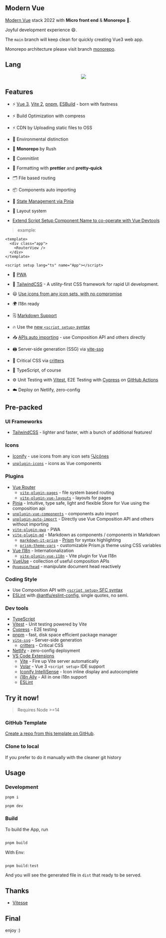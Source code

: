 ## Modern Vue

[Modern Vue](https://github.com/byoungd/modern-vue-template) stack 2022 with **Micro front
end** & **Monorepo** 🎉.

Joyful development experience 😄.

The `main` branch will keep clean for quickly creating Vue3 web app.

Monorepo architecture please visit branch
[monorepo](https://github.com/byoungd/modern-vue-template/tree/monorepo).

## Lang

<div align="center">
  <p>
    <a href="README.zh-CN.md">
      <img src="https://img.shields.io/badge/lang-%E7%AE%80%E4%BD%93%E4%B8%AD%E6%96%87-red.svg?longCache=true&style=flat-square">
    </a>
  </p>
</div>

## Features

- ⚡️ [Vue 3](https://github.com/vuejs/vue-next),
  [Vite 2](https://github.com/vitejs/vite), [pnpm](https://pnpm.js.org/),
  [ESBuild](https://github.com/evanw/esbuild) - born with fastness

- ⚡️ Build Optimization with compress

- ⚡️ CDN by Uploading static files to OSS

- 🦾 Environmental distinction

- 🦾 **Monorepo** by Rush

- 🎨 Commitlint

- 🎨 Formatting with **prettier** and **pretty-quick**

- 🗂 File based routing

- 📦 Components auto importing

- 🍍 [State Management via Pinia](https://pinia.esm.dev/)

- 📑 Layout system

- [Extend Script Setup Component Name to co-operate with Vue Devtools](https://github.com/vbenjs/vite-plugin-vue-setup-extend)

> example:

```vue
<template>
  <div class="app">
    <RouterView />
  </div>
</template>

<script setup lang="ts" name="App"></script>
```

- 📲 [PWA](https://github.com/antfu/vite-plugin-pwa)

- 🎨 [TailwindCSS](https://github.com/tailwindlabs/tailwindcss) - A utility-first CSS
  framework for rapid UI development.

- 😃
  [Use icons from any icon sets, with no compromise](https://github.com/antfu/unplugin-icons)

- 🌍 I18n ready

- 🗒 [Markdown Support](https://github.com/antfu/vite-plugin-md)

- 🔥 Use the [new `<script setup>` syntax](https://github.com/vuejs/rfcs/pull/227)

- 📥 [APIs auto importing](https://github.com/antfu/unplugin-auto-import) - use
  Composition API and others directly

- 🖨 Server-side generation (SSG) via [vite-ssg](https://github.com/antfu/vite-ssg)

- 🦔 Critical CSS via [critters](https://github.com/GoogleChromeLabs/critters)

- 🦾 TypeScript, of course

- ⚙️ Unit Testing with [Vitest](https://github.com/vitest-dev/vitest), E2E Testing with
  [Cypress](https://cypress.io/) on [GitHub Actions](https://github.com/features/actions)

- ☁️ Deploy on Netlify, zero-config

## Pre-packed

### UI Frameworks

- [TailwindCSS](https://tailwindcss.com/) - lighter and faster, with a bunch of additional
  features!

### Icons

- [Iconify](https://iconify.design) - use icons from any icon sets
  [🔍Icônes](https://icones.netlify.app/)
- [`unplugin-icons`](https://github.com/antfu/unplugin-icons) - icons as Vue components

### Plugins

- [Vue Router](https://github.com/vuejs/vue-router)
  - [`vite-plugin-pages`](https://github.com/hannoeru/vite-plugin-pages) - file system
    based routing
  - [`vite-plugin-vue-layouts`](https://github.com/JohnCampionJr/vite-plugin-vue-layouts) -
    layouts for pages
- [Pinia](https://pinia.esm.dev) - Intuitive, type safe, light and flexible Store for Vue
  using the composition api
- [`unplugin-vue-components`](https://github.com/antfu/unplugin-vue-components) -
  components auto import
- [`unplugin-auto-import`](https://github.com/antfu/unplugin-auto-import) - Directly use
  Vue Composition API and others without importing
- [`vite-plugin-pwa`](https://github.com/antfu/vite-plugin-pwa) - PWA
- [`vite-plugin-md`](https://github.com/antfu/vite-plugin-md) - Markdown as components /
  components in Markdown
  - [`markdown-it-prism`](https://github.com/jGleitz/markdown-it-prism) -
    [Prism](https://prismjs.com/) for syntax highlighting
  - [`prism-theme-vars`](https://github.com/antfu/prism-theme-vars) - customizable
    Prism.js theme using CSS variables
- [Vue I18n](https://github.com/intlify/vue-i18n-next) - Internationalization
  - [`vite-plugin-vue-i18n`](https://github.com/intlify/vite-plugin-vue-i18n) - Vite
    plugin for Vue I18n
- [VueUse](https://github.com/antfu/vueuse) - collection of useful composition APIs
- [`@vueuse/head`](https://github.com/vueuse/head) - manipulate document head reactively

### Coding Style

- Use Composition API with
  [`<script setup>` SFC syntax](https://github.com/vuejs/rfcs/pull/227)
- [ESLint](https://eslint.org/) with
  [@antfu/eslint-config](https://github.com/antfu/eslint-config), single quotes, no semi.

### Dev tools

- [TypeScript](https://www.typescriptlang.org/)
- [Vitest](https://github.com/vitest-dev/vitest) - Unit testing powered by Vite
- [Cypress](https://cypress.io/) - E2E testing
- [pnpm](https://pnpm.js.org/) - fast, disk space efficient package manager
- [`vite-ssg`](https://github.com/antfu/vite-ssg) - Server-side generation
  - [critters](https://github.com/GoogleChromeLabs/critters) - Critical CSS
- [Netlify](https://www.netlify.com/) - zero-config deployment
- [VS Code Extensions](./.vscode/extensions.json)
  - [Vite](https://marketplace.visualstudio.com/items?itemName=antfu.vite) - Fire up Vite
    server automatically
  - [Volar](https://marketplace.visualstudio.com/items?itemName=johnsoncodehk.volar) - Vue
    3 `<script setup>` IDE support
  - [Iconify IntelliSense](https://marketplace.visualstudio.com/items?itemName=antfu.iconify) -
    Icon inline display and autocomplete
  - [i18n Ally](https://marketplace.visualstudio.com/items?itemName=lokalise.i18n-ally) -
    All in one i18n support
  - [ESLint](https://marketplace.visualstudio.com/items?itemName=dbaeumer.vscode-eslint)

## Try it now!

> Requires Node >=14

### GitHub Template

[Create a repo from this template on GitHub](https://github.com/byoungd/modern-vue-template/generate).

### Clone to local

If you prefer to do it manually with the cleaner git history

## Usage

### Development

```
pnpm i

pnpm dev

```

### Build

To build the App, run

```bash

pnpm build

```

With Env:

```bash

pnpm build:test

```

And you will see the generated file in `dist` that ready to be served.

## Thanks

- [Vitesse](https://github.com/antfu/vitesse)

## Final

enjoy :)
